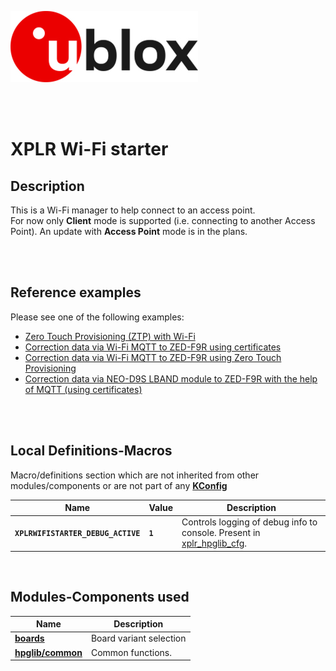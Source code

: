 ![u-blox](./../../media/shared/logos/ublox_logo.jpg)

<br>
<br>

# XPLR Wi-Fi starter

## Description

This is a Wi-Fi manager to help connect to an access point.\
For now only **Client** mode is supported (i.e. connecting to another Access Point). An update with **Access Point** mode is in the plans.

<br>
<br>

## Reference examples
Please see one of the following examples:
- [Zero Touch Provisioning (ZTP) with Wi-Fi](./../../examples/shortrange/02_hpg_wifi_http_ztp/)
- [Correction data via Wi-Fi MQTT to ZED-F9R using certificates](./../../examples/shortrange/03_hpg_wifi_mqtt_correction_certs/)
- [Correction data via Wi-Fi MQTT to ZED-F9R using Zero Touch Provisioning](./../../examples/shortrange/04_hpg_wifi_mqtt_correction_ztp/)
- [Correction data via NEO-D9S LBAND module to ZED-F9R with the help of MQTT (using certificates)](./../../examples/positioning/02_hpg_gnss_lband_correction/)

<br>
<br>

## Local Definitions-Macros
Macro/definitions section which are not inherited from other modules/components or are not part of any **[KConfig](./../../docs/README_kconfig.md)**

Name | Value | Description
--- | --- | ---
**`XPLRWIFISTARTER_DEBUG_ACTIVE`** | **`1`** | Controls logging of debug info to console. Present in [xplr_hpglib_cfg](./../hpglib/xplr_hpglib_cfg.h).
<br>

## Modules-Components used

Name | Description 
--- | --- 
**[boards](./../boards/)** | Board variant selection
**[hpglib/common](./../hpglib/src/common/)** | Common functions.
